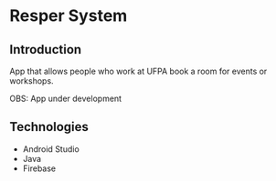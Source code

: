 # Resper System
## Introduction
App that allows people who work at UFPA book a room for events or workshops. 

OBS: App under development

## Technologies
 - Android Studio
 -  Java
 - Firebase

